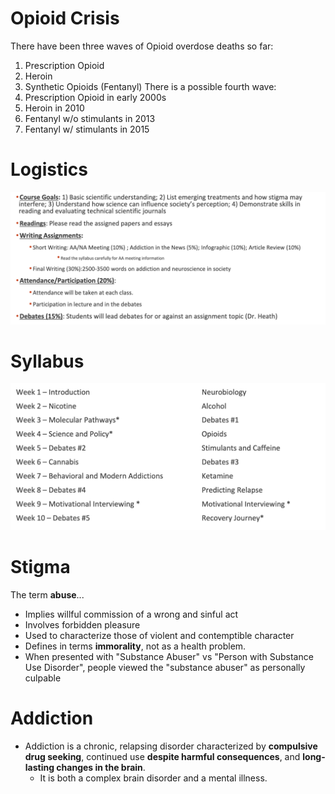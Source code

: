 
# Opioid Crisis
There have been three waves of Opioid overdose deaths so far:
1. Prescription Opioid
2. Heroin
3. Synthetic Opioids (Fentanyl)
There is a possible fourth wave:
1. Prescription Opioid in early 2000s
2. Heroin in 2010
3. Fentanyl w/o stimulants in 2013
4. Fentanyl w/ stimulants in 2015

# Logistics
![Pasted image 20240924202739](../../attachments/Pasted%20image%2020240924202739.png)


# Syllabus
![Pasted image 20240924202748](../../attachments/Pasted%20image%2020240924202748.png)


# Stigma
The term **abuse**...
* Implies willful commission of a wrong and sinful act
* Involves forbidden pleasure
* Used to characterize those of violent and contemptible character
* Defines in terms **immorality**, not as a health problem.
* When presented with "Substance Abuser" vs "Person with Substance Use Disorder", people viewed the "substance abuser" as personally culpable

# Addiction
* Addiction is a chronic, relapsing disorder characterized by **compulsive drug seeking**, continued use **despite harmful consequences**, and **long-lasting changes in the brain**.
	* It is both a complex brain disorder and a mental illness.